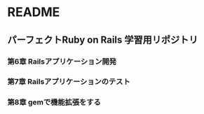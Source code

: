 # README

## パーフェクトRuby on Rails 学習用リポジトリ

### 第6章 Railsアプリケーション開発
### 第7章 Railsアプリケーションのテスト
### 第8章 gemで機能拡張をする